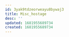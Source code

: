 ```yaml
---
id: 3yak9tdzeorweayu8bywaj3
title: Misc_hostage
desc: ''
updated: 1681955689734
created: 1681955689734
---
```

